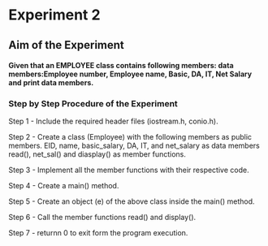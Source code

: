 # Experiment 2
## Aim of the Experiment
#### Given that an EMPLOYEE class contains following members: data members:Employee number, Employee name, Basic, DA, IT, Net Salary and print data members.
### Step by Step Procedure of the Experiment

Step 1 - Include the required header files (iostream.h, conio.h).

Step 2 - Create a class (Employee) with the following members as public members. EID, name, basic_salary, DA, IT, and net_salary as data members read(), net_sal() and diasplay() as member functions.

Step 3 - Implement all the member functions with their respective code.

Step 4 - Create a main() method.

Step 5 - Create an object (e) of the above class inside the main() method.

Step 6 - Call the member functions read() and display().

Step 7 - returnn 0 to exit form the program execution.

